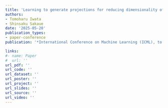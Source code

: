```yaml
---
title: 'Learning to generate projections for reducing dimensionality of heterogeneous linear programming problems'
authors:
- Tomoharu Iwata
- Shinsaku Sakaue
date: '2025-05-20'
publication_types:
- paper-conference
publication: '*International Conference on Machine Learning (ICML), to appear*'

links:
#- name: Paper
#  url: ''
url_pdf: ''
url_code: ''
url_dataset: ''
url_poster: ''
url_project: ''
url_slides: ''
url_source: ''
url_video: ''
---
```

